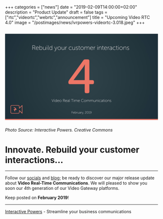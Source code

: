 +++
categories = ["news"]
date = "2019-02-09T14:00:00+02:00"
description = "Product Update"
draft = false
tags = ["rtc","videortc","webrtc","announcement"]
title = "Upcoming Video RTC 4.0"
image = "/postimages/news/ivrpowers-videortc-3.018.jpeg"
+++

![RTC 4.0 Upcoming](/postimages/news/ivrpowers-videortc-3.018.jpeg)
------------
###### Photo Source: Interactive Powers. Creative Commons

# Innovate. Rebuild your customer interactions...
---

Follow our [socials](https://www.ivrpowers.com/about-us/) and [blog](http://blog.ivrpowers.com/); be ready to discover our major release update about **Video Real-Time Communications**. We will pleased to show you soon our 4th generation of our Video Gateway platforms.

Keep posted on **February 2019**!

---
[Interactive Powers](http://www.ivrpowers.com/ ) - Streamline your business communications




